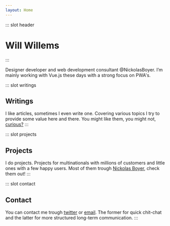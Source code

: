 ```yaml
---
layout: Home
---
```


::: slot header
# Will Willems
:::

Designer developer and web development consultant @NickolasBoyer. I’m mainly working with Vue.js these days with a strong focus on PWA's.

::: slot writings
## Writings

I like articles, sometimes I even write one. Covering various topics I try to provide some value here and there. You might like them, you might not, [curious?](https://medium.com/@rut.willems)
:::

::: slot projects
## Projects

I do projects. Projects for multinationals with millions of customers and little ones with a few happy users. Most of them trough [Nickolas Boyer](https://nickolasboyer.com/), check them out!
:::

::: slot contact
## Contact

You can contact me trough [twitter](https://twitter.com/will_rut) or [email](mailto:will@nickolasboyer.com). The former for quick chit-chat and the latter for more structured long-term communication.
:::